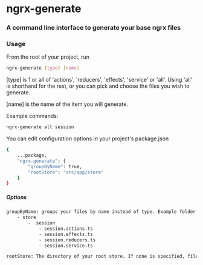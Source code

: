 # ngrx-generate

### A command line interface to generate your base ngrx files

### Usage
From the root of your project, run 
```bash
ngrx-generate [type] [name]
```
[type] is 1 or all of 'actions', 'reducers', 'effects', 'service' or 'all'. Using 'all' is shorthand for the rest, or you can pick and choose the files you wish to generate.

[name] is the name of the item you will generate.

Example commands:

```bash
ngrx-generate all session
```

You can edit configuration options in your project's package.json

```bash
{
	...package,
    "ngrx-generate": {
    	"groupByName": true,
        "rootStore": "src/app/store"
    }
}
```
##### Options
```bash
groupByName: groups your files by name instead of type. Example folder output:
	- store
		-  session
			- session.actions.ts
			- session.effects.ts
			- session.reducers.ts
			- session.service.ts  

rootStore: The directory of your root store. If none is specified, files will go in your app root by default.
```